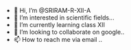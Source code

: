 - 👋 Hi, I’m @SRIRAM-R-XII-A
- 👀 I’m interested in scientific fields...
- 🌱 I’m currently learning class XII
- 💞️ I’m looking to collaborate on google..
- 📫 How to reach me via email ..

<!---
SRIRAM-R-XII-A/SRIRAM-R-XII-A is a ✨ special ✨ repository because its `README.md` (this file) appears on your GitHub profile.
You can click the Preview link to take a look at your changes.
--->

